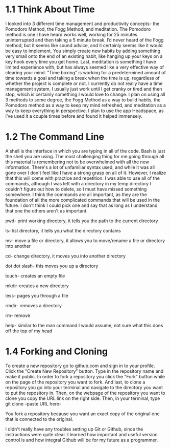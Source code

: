 # 1.1 Think About Time

I looked into 3 different time management and productivity concepts- the Pomodoro Method, the Fogg Method, and meditation. The Pomodoro method is one I have heard works well, working for 25 minutes uninterrupted and then taking a 5 minute break. I’d never heard of the Fogg method, but it seems like sound advice, and it certainly seems like it would be easy to implement. You simply create new habits by adding something very small onto the end of an existing habit, like hanging up your keys on a key hook every time you get home. Last, meditation is something I have limited experience with, but has always seemed like a very effective way of clearing your mind. “Time boxing” is working for a predetermined amount of time towards a goal and taking a break when the time is up, regardless of whether the project is complete or not. I currently do not really have a time management system, I usually just work until I get cranky or tired and then stop, which is certainly something I would love to change. I plan on using all 3 methods to some degree, the Fogg Method as a way to build habits, the Pomodoro method as a way to keep my mind refreshed, and meditation as a way to keep everything in perspective. I plan to use the app Headspace, as I’ve used it a couple times before and found it helped immensely.

# 1.2 The Command Line

A shell is the interface in which you are typing in all of the code. Bash is just the shell you are using. The most challenging thing for me going through all this material is remembering not to be overwhelmed with all the new information. There's a lot of unfamiliar syntax used, and while it was all gone over I don't feel like I have a strong grasp on all of it. However, I realize that this will come with practice and repetition. I was able to use all of the commands, although I was left with a directory in my temp directory I couldn't figure out how to delete, so I must have missed something somewhere. I think the commands are all important, as they are the foundation of all the more complicated commands that will be used in the future. I don't think I could pick one and say that as long as I understand that one the others aren't as important.

pwd- print working directory, it tells you the path to the current directory

ls- list directory, it tells you what the directory contains

mv- move a file or directory, it allows you to move/rename a file or directory into another

cd- change directory, it moves you into another directory

dot dot slash- this moves you up a directory

touch- creates an empty file

mkdir-creates a new directory

less- pages you through a file

rmdir- removes a directory

rm- remove

help- similar to the man command I would assume, not sure what this does off the top of my head

# 1.4 Forking and Cloning

To create a new repository go to github.com and sign in to your profile. Click the "Create New Repository" button. Type in the repository name and make it public. In order to fork a repository you click the "Fork" button while on the page of the repository you want to fork. And last, to clone a repository you go into your terminal and navigate to the directory you want to put the repository in. Then, on the webpage of the repository you want to clone you copy the URL link on the right side. Then, in your terminal, type git clone -paste URL here-

You fork a repository because you want an exact copy of the original one that is connected to the original.

I didn't really have any troubles setting up Git or Github, since the instructions were quite clear. I learned how important and useful version control is and how integral Github will be for my future as a programmer.
